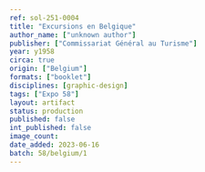 ```yaml
---
ref: sol-251-0004
title: "Excursions en Belgique"
author_name: ["unknown author"]
publisher: ["Commissariat Général au Turisme"]
year: y1958
circa: true
origin: ["Belgium"]
formats: ["booklet"]
disciplines: [graphic-design]
tags: ["Expo 58"]
layout: artifact
status: production
published: false
int_published: false
image_count:
date_added: 2023-06-16
batch: 58/belgium/1
---
```

